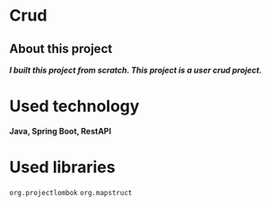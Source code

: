 # Crud
## About this project
***I built this project from scratch. This project is a user crud project.***
# Used technology
**Java, Spring Boot, RestAPI**
# Used libraries
```org.projectlombok```
```org.mapstruct```